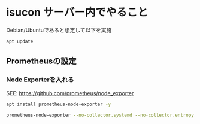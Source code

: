 # isucon サーバー内でやること

Debian/Ubuntuであると想定して以下を実施

```
apt update
```

## Prometheusの設定

### Node Exporterを入れる

SEE: https://github.com/prometheus/node_exporter

```bash
apt install prometheus-node-exporter -y

prometheus-node-exporter --no-collector.systemd --no-collector.entropy --no-collector.hwmon  --no-collector.mdadm &
```
